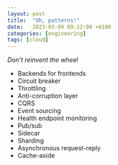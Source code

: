 ```yaml
---
layout: post
title:  "Oh, patterns!"
date:   2023-03-09 09:12:00 +0100
categories: [engineering]
tags: [cloud]
---
```

_Don't reinvent the wheel_


- Backends for frontends
- Circuit breaker
- Throttling
- Anti-corruption layer
- CQRS
- Event sourcing
- Health endpoint monitoring
- Pub/sub
- Sidecar
- Sharding
- Asynchronous request-reply
- Cache-aside
